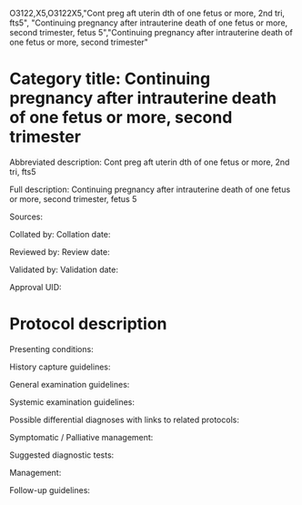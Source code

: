 O3122,X5,O3122X5,"Cont preg aft uterin dth of one fetus or more, 2nd tri, fts5", "Continuing pregnancy after intrauterine death of one fetus or more, second trimester, fetus 5","Continuing pregnancy after intrauterine death of one fetus or more, second trimester"
# Category title: Continuing pregnancy after intrauterine death of one fetus or more, second trimester

Abbreviated description: Cont preg aft uterin dth of one fetus or more, 2nd tri, fts5

Full description: Continuing pregnancy after intrauterine death of one fetus or more, second trimester, fetus 5

Sources:

Collated by:
Collation date:

Reviewed by:
Review date:

Validated by:
Validation date:

Approval UID:

# Protocol description

Presenting conditions:

History capture guidelines:

General examination guidelines:

Systemic examination guidelines:

Possible differential diagnoses with links to related protocols:

Symptomatic / Palliative management:

Suggested diagnostic tests:

Management:

Follow-up guidelines:
